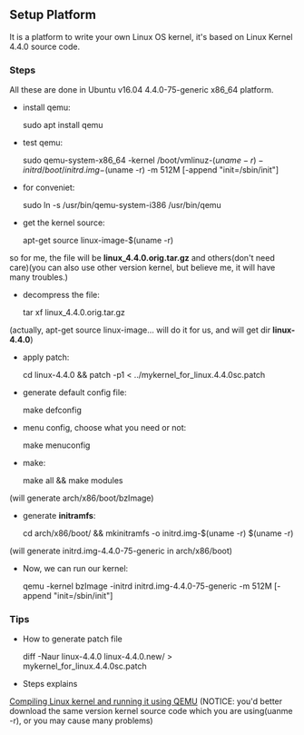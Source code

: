 ## Setup Platform

It is a platform to write your own Linux OS kernel, it's based on Linux Kernel 4.4.0 source code.

### Steps

All these are done in Ubuntu v16.04 4.4.0-75-generic x86_64 platform.

- install qemu:


    sudo apt install qemu

- test qemu:


    sudo qemu-system-x86_64 -kernel /boot/vmlinuz-$(uname -r) -initrd /boot/initrd.img-$(uname -r) -m 512M [-append "init=/sbin/init"]

- for conveniet:


    sudo ln -s /usr/bin/qemu-system-i386 /usr/bin/qemu

- get the kernel source:


    apt-get source linux-image-$(uname -r)

 so for me, the file will be **linux_4.4.0.orig.tar.gz** and others(don't need care)(you can also use other version kernel, but believe me, it will have many troubles.)

- decompress the file:


    tar xf linux_4.4.0.orig.tar.gz

 (actually, apt-get source linux-image... will do it for us, and will get dir **linux-4.4.0**)

- apply patch:


    cd linux-4.4.0 && patch -p1 < ../mykernel_for_linux.4.4.0sc.patch

- generate default config file:


    make defconfig

- menu config, choose what you need or not:


    make menuconfig

- make:


    make all && make modules

 (will generate arch/x86/boot/bzImage)

- generate **initramfs**:


    cd arch/x86/boot/ && mkinitramfs -o initrd.img-$(uname -r) $(uname -r)

 (will generate initrd.img-4.4.0-75-generic in arch/x86/boot)

- Now, we can run our kernel:


    qemu -kernel bzImage -initrd initrd.img-4.4.0-75-generic -m 512M [-append "init=/sbin/init"]

### Tips

- How to generate patch file


    diff -Naur linux-4.4.0 linux-4.4.0.new/ > mykernel_for_linux.4.4.0sc.patch

- Steps explains

 [Compiling Linux kernel and running it using QEMU](https://nostillsearching.wordpress.com/2012/09/22/compiling-linux-kernel-and-running-it-using-qemu/) (NOTICE: you'd better download the same version kernel source code which you are using(uanme -r), or you may cause many problems)
